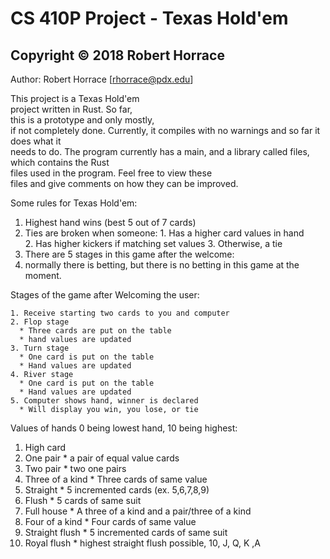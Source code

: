 CS 410P Project - Texas Hold'em
=======

## Copyright © 2018 Robert Horrace

Author: Robert Horrace [rhorrace@pdx.edu]  

This project is a Texas Hold'em  
project written in Rust. So far,  
this is a prototype and only mostly,  
if not completely done. Currently, it compiles
with no warnings and so far it does what it  
needs to do. The program currently has a main,
and a library called files, which contains the Rust  
files used in the program. Feel free to view these  
files and give comments on how they can be improved.

Some rules for Texas Hold'em: 

  1. Highest hand wins (best 5 out of 7 cards)
  2. Ties are broken when someone:
    1. Has a higher card values in hand  
    2. Has higher kickers if matching set values
    3. Otherwise, a tie
  3. There are 5 stages in this game after the welcome:
  4. normally there is betting, but there is no betting
     in this game at the moment.

Stages of the game after Welcoming the user:

    1. Receive starting two cards to you and computer
    2. Flop stage
      * Three cards are put on the table
      * hand values are updated
    3. Turn stage  
      * One card is put on the table
      * Hand values are updated
    4. River stage
      * One card is put on the table
      * Hand values are updated
    5. Computer shows hand, winner is declared
      * Will display you win, you lose, or tie

Values of hands 0 being lowest hand, 10 being highest:  

  1. High card
  2. One pair
    * a pair of equal value cards
  3. Two pair
    * two one pairs
  4. Three of a kind
    * Three cards of same value
  5. Straight
    * 5 incremented cards (ex. 5,6,7,8,9)
  6. Flush
    * 5 cards of same suit
  7. Full house
    * A three of a kind and a pair/three of a kind
  8. Four of a kind
    * Four cards of same value
  9. Straight flush
    * 5 incremented cards of same suit
  10. Royal flush
    * highest straight flush possible, 10, J, Q, K ,A
